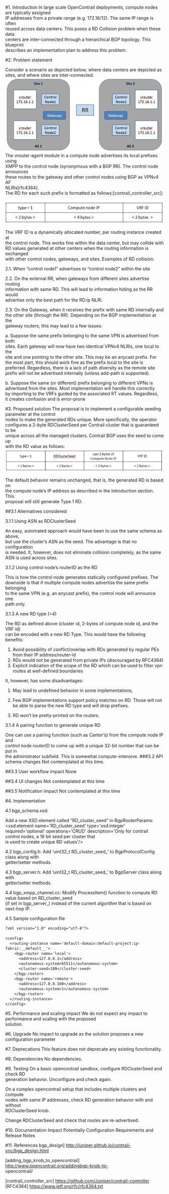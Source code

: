 #1. Introduction
In large scale OpenContrail deployments, compute nodes are typically assigned  
IP addresses from a private range (e.g. 172.16/12). The same IP range is often  
reused across data centers. This poses a RD Collision problem when these data  
centers are inter-connected through a hierarchical BGP topology. This blueprint  
describes an implementation plan to address this problem.

#2. Problem statement

Consider a scenario as depicted below, where data centers are depicted as   
sites, and where sites are inter-connected.
![](images/schematics-topology.png)
The vrouter-agent module in a compute node advertises its local prefixes using  
XMPP to the control node (synonymous with a BGP RR). The control node announces  
these routes to the gateway and other control nodes using BGP as VPNv4 AF   
NLRIs[rfc4364].   
The RD for each such prefix is formatted as follows:[contrail_controller_src]:

![](images/RD-Prefix.jpg)

The VRF ID is a dynamically allocated number, per routing instance created at  
the control node. This works fine within the data center, but may collide with  
RD values generated at other centers when the routing information is exchanged  
with other control nodes, gateways, and sites. Examples of RD collision:

2.1. When “control node1” advertises to “control node2” within the site

2.2. On the external RR, when gateways from different sites advertise routing  
information with same RD. This will lead to information hiding as the RR would  
advertise only the best path for the RD:ip NLRI.

2.3. On the Gateway, when it receives the prefix with same RD internally and   
the other site (through the RR). Depending on the BGP implementation at the   
gateway routers, this may lead to a few issues:

a. Suppose the same prefix belonging to the same VPN is advertised from both  
sites. Each gateway will now have two identical VPNv4 NLRIs, one local to the  
site and one pointing to the other site. This may be an anycast prefix. For   
the most part, this should work fine as the prefix local to the site is  
preferred. Regardless, there is a lack of path diversity as the remote site  
prefix will not be advertised internally (unless add-path is supported).

b. Suppose the same (or different) prefix belonging to different VPNs is  
advertised from the sites. Most implementation will handle this correctly  
by importing to the VRFs guided by the associated RT values. Regardless,   
it creates confusion and is error-prone

#3. Proposed solution
The proposal is to implement a configurable seeding parameter at the control  
nodes to make the generated RDs unique. More specifically, the operator  
configures a 2-byte RDClusterSeed per Contrail cluster that is guaranteed to be  
unique across all the managed clusters. Contrail BGP uses the seed to come up  
with the RD value as follows:
![](images/Proposed-RD.png)

The default behavior remains unchanged, that is, the generated RD is based on  
the compute node’s IP address as described in the Introduction section.  This  
proposal will still generate Type 1 RD.

##3.1 Alternatives considered

3.1.1 Using ASN as RDClusterSeed

An easy, automated approach would have been to use the same schema as above,  
but use the cluster’s ASN as the seed. The advantage is that no configuration  
is needed. It, however, does not eliminate collision completely, as the same  
ASN is used across sites.

3.1.2 Using control node’s routerID as the RD

This is how the control node generates statically configured prefixes. The  
downside is that if multiple compute nodes advertise the same prefix belonging  
to the same VPN (e.g. an anycast prefix), the control node will announce one  
path only.

3.1.3 A new RD type (=4)

The RD as defined above (cluster id, 2-bytes of compute node id, and the VRF id)  
can be encoded with a new RD Type. This would have the following benefits:
1. Avoid possibility of conflict/overlap with RDs generated by regular PEs  
from their IP address/router-id
2. RDs would not be generated from private IPs (discouraged by RFC4364)
3. Explicit indication of the scope of the RD which can be used to filter vpn
routes at well-defined boundaries

It, however, has some disadvantages:

1. May lead to undefined behavior in some implementations,

2. Few BGP implementations support policy matches on RD. Those will not
be able to parse the new RD type and will drop prefixes.

3. RD won’t be pretty-printed on the routers.

3.1.4 A pairing function to generate unique RD

One can use a pairing function (such as Cantor’s) from the compute node IP and  
control node routerID to come up with a unique 32-bit number that can be put in  
the administrator subfield. This is somewhat compute-intensive.
###3.2 API schema changes
Not contemplated at this time.

##3.3 User workflow impact
None

##3.4 UI changes
Not contemplated at this time

##3.5 Notification impact
Not contemplated at this time

#4. Implementation

4.1 bgp_schema.xsd: 

Add a new XSD element called “RD_cluster_seed” in BgpRouterParams: <xsd:element name='RD_cluster_seed' type='xsd:integer' required='optional' operations='CRUD' description='Only for contrail control nodes, a 16 bit seed per cluster that  
is used to create unique RD values'/>

4.2 bgp_config.h: 
Add ‘uint32_t RD_cluster_seed_’ to BgpProtocolConfig class along with  
getter/setter methods.

4.3 bgp_server.h: 
Add ‘uint32_t RD_cluster_seed_’ to BgpServer class along with  
getter/setter methods.

4.4 bgp_xmpp_channel.cc: 
Modify ProcessItem() function to compute RD value based on RD_cluster_seed  
(if set in bgp_server_) instead of the current algorithm that is based on  
next-hop IP.

4.5 Sample configuration file

    ?xml version="1.0" encoding="utf-8"?>

    <config>
      <routing-instance name='default-domain:default-project:ip-fabric:__default__'>
        <bgp-router name='local'>
          <address>127.0.0.1</address>
          <autonomous-system>65511</autonomous-system>
          <cluster-seed>100</cluster-seed>
        </bgp-router>
        <bgp-router name='remote'>
          <address>127.0.0.100</address>
          <autonomous-system>1</autonomous-system>
        </bgp-router>
      </routing-instance>
    </config>

#5. Performance and scaling impact
We do not expect any impact to performance and scaling with the proposed  
solution.

#6. Upgrade
No impact to upgrade as the solution proposes a new configuration parameter

#7. Deprecations
This feature does not deprecate any existing functionality.

#8. Dependencies
No dependencies.

#9. Testing
On a basic opencontrail sandbox, configure RDClusterSeed and check RD  
generation behavior. Unconfigure and check again.

On a complex opencontrail setup that includes multiple clusters and compute  
nodes with same IP addresses, check RD generation behavior with and without   
RDClusterSeed knob.

Change RDClusterSeed and check that routes are re-advertised.

#10. Documentation Impact
Potentially Configuration Requirements and Release Notes

#11. References
bgp_design] http://juniper.github.io/contrail-vnc/bgp_design.html

[adding_bgp_knob_to_opencontrail] http://www.opencontrail.org/addingbgp-knob-to-  
opencontrail/

[contrail_controller_src] https://github.com/Juniper/contrail-controller  
[RFC4364] https://www.ietf.org/rfc/rfc4364.txt
